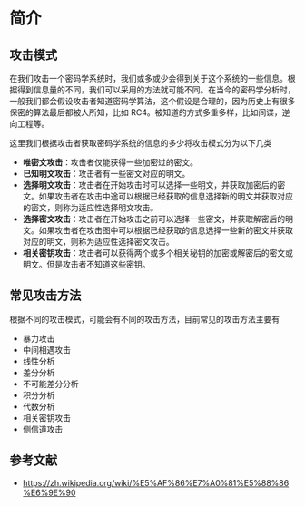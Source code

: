 # 简介

## 攻击模式

在我们攻击一个密码学系统时，我们或多或少会得到关于这个系统的一些信息。根据得到信息量的不同，我们可以采用的方法就可能不同。在当今的密码学分析时，一般我们都会假设攻击者知道密码学算法，这个假设是合理的，因为历史上有很多保密的算法最后都被人所知，比如 RC4。被知道的方式多重多样，比如间谍，逆向工程等。

这里我们根据攻击者获取密码学系统的信息的多少将攻击模式分为以下几类

- **唯密文攻击**：攻击者仅能获得一些加密过的密文。
- **已知明文攻击**：攻击者有一些密文对应的明文。
- **选择明文攻击**：攻击者在开始攻击时可以选择一些明文，并获取加密后的密文。如果攻击者在攻击中途可以根据已经获取的信息选择新的明文并获取对应的密文，则称为适应性选择明文攻击。
- **选择密文攻击**：攻击者在开始攻击之前可以选择一些密文，并获取解密后的明文。如果攻击者在攻击图中可以根据已经获取的信息选择一些新的密文并获取对应的明文，则称为适应性选择密文攻击。
- **相关密钥攻击**：攻击者可以获得两个或多个相关秘钥的加密或解密后的密文或明文。但是攻击者不知道这些密钥。

## 常见攻击方法

根据不同的攻击模式，可能会有不同的攻击方法，目前常见的攻击方法主要有

- 暴力攻击
- 中间相遇攻击
- 线性分析
- 差分分析
- 不可能差分分析
- 积分分析
- 代数分析
- 相关密钥攻击
- 侧信道攻击

## 参考文献

- https://zh.wikipedia.org/wiki/%E5%AF%86%E7%A0%81%E5%88%86%E6%9E%90
